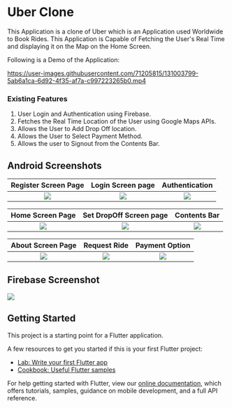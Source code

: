 # Uber Clone

This Application is a clone of Uber which is an Application used Worldwide to Book Rides. This Application is Capable of Fetching the User's Real Time and displaying it on the Map on the Home Screen. 

Following is a Demo of the Application:

https://user-images.githubusercontent.com/71205815/131003799-5ab6a1ca-6d92-4f35-af7a-c997223265b0.mp4

### Existing Features

1. User Login and Authentication using Firebase. 
2. Fetches the Real Time Location of the User using Google Maps APIs.
3. Allows the User to Add Drop Off location.
4. Allows the User to Select Payment Method.
5. Allows the user to Signout from the Contents Bar. 

## Android Screenshots 

  Register Screen Page | Login Screen page | Authentication
:-------------------------:|:-------------------------: |:-------------------------:
![](https://user-images.githubusercontent.com/71205815/131004000-802de617-4740-4ee3-8151-fb8ea21d5de5.jpeg)|![](https://user-images.githubusercontent.com/71205815/131004141-a2f87134-8501-4ae4-bbf4-4d3ec71465cb.jpeg) |![](https://user-images.githubusercontent.com/71205815/131004231-1bd69033-2529-4b8c-88dd-3c72ce41312d.jpeg) 

  Home Screen Page | Set DropOff Screen page | Contents Bar
:-------------------------:|:-------------------------: |:-------------------------:
![](https://user-images.githubusercontent.com/71205815/131004516-1343a6e8-ae50-4a4a-aa07-0ef1bf97b8bd.jpeg)|![](https://user-images.githubusercontent.com/71205815/131004609-6aba8f0b-aab9-4889-b9d9-0728e099804f.jpeg) |![](https://user-images.githubusercontent.com/71205815/131004733-58676710-d5e6-496c-8223-bc54aef4ea16.jpeg) 

 About Screen Page | Request Ride | Payment Option
:-------------------------:|:-------------------------: |:-------------------------: 
![](https://user-images.githubusercontent.com/71205815/131004922-f35af92e-0a86-4a33-8499-43d2897329f4.jpeg)|![](https://user-images.githubusercontent.com/71205815/131005068-5591dde3-4685-475e-a574-bb870ca81539.jpeg)|![](https://user-images.githubusercontent.com/71205815/131005177-29bbc4d0-6bee-446d-bb84-8d787924c687.jpeg) 

## Firebase Screenshot

![](https://user-images.githubusercontent.com/71205815/131006071-54d91812-8e08-4c85-802f-88ac19ade91c.png)


## Getting Started

This project is a starting point for a Flutter application.

A few resources to get you started if this is your first Flutter project:

- [Lab: Write your first Flutter app](https://flutter.dev/docs/get-started/codelab)
- [Cookbook: Useful Flutter samples](https://flutter.dev/docs/cookbook)

For help getting started with Flutter, view our
[online documentation](https://flutter.dev/docs), which offers tutorials,
samples, guidance on mobile development, and a full API reference.
